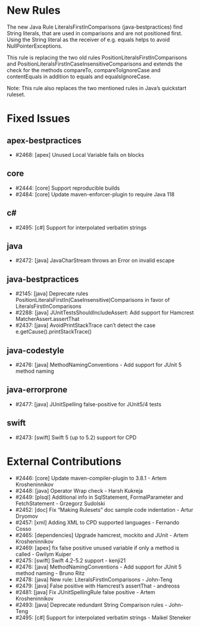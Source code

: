 # New Rules

The new Java Rule LiteralsFirstInComparisons (java-bestpractices) find String literals, that are used in comparisons and are not positioned first. Using the String literal as the receiver of e.g. equals helps to avoid NullPointerExceptions.

This rule is replacing the two old rules PositionLiteralsFirstInComparisons and PositionLiteralsFirstInCaseInsensitiveComparisons and extends the check for the methods compareTo, compareToIgnoreCase and contentEquals in addition to equals and equalsIgnoreCase.

Note: This rule also replaces the two mentioned rules in Java’s quickstart ruleset.


# Fixed Issues

## apex-bestpractices
- #2468: [apex] Unused Local Variable fails on blocks
## core
- #2444: [core] Support reproducible builds
- #2484: [core] Update maven-enforcer-plugin to require Java 118
## c#
- #2495: [c#] Support for interpolated verbatim strings
## java
- #2472: [java] JavaCharStream throws an Error on invalid escape
## java-bestpractices
- #2145: [java] Deprecate rules PositionLiteralsFirstIn(CaseInsensitive)Comparisons in favor of LiteralsFirstInComparisons
- #2288: [java] JUnitTestsShouldIncludeAssert: Add support for Hamcrest MatcherAssert.assertThat
- #2437: [java] AvoidPrintStackTrace can’t detect the case e.getCause().printStackTrace()
## java-codestyle
- #2476: [java] MethodNamingConventions - Add support for JUnit 5 method naming
## java-errorprone
- #2477: [java] JUnitSpelling false-positive for JUnit5/4 tests
## swift
- #2473: [swift] Swift 5 (up to 5.2) support for CPD


# External Contributions

- #2446: [core] Update maven-compiler-plugin to 3.8.1 - Artem Krosheninnikov
- #2448: [java] Operator Wrap check - Harsh Kukreja
- #2449: [plsql] Additional info in SqlStatement, FormalParameter and FetchStatement - Grzegorz Sudolski
- #2452: [doc] Fix “Making Rulesets” doc sample code indentation - Artur Dryomov
- #2457: [xml] Adding XML to CPD supported languages - Fernando Cosso
- #2465: [dependencies] Upgrade hamcrest, mockito and JUnit - Artem Krosheninnikov
- #2469: [apex] fix false positive unused variable if only a method is called - Gwilym Kuiper
- #2475: [swift] Swift 4.2-5.2 support - kenji21
- #2476: [java] MethodNamingConventions - Add support for JUnit 5 method naming - Bruno Ritz
- #2478: [java] New rule: LiteralsFirstInComparisons - John-Teng
- #2479: [java] False positive with Hamcrest’s assertThat - andreoss
- #2481: [java] Fix JUnitSpellingRule false positive - Artem Krosheninnikov
- #2493: [java] Deprecate redundant String Comparison rules - John-Teng
- #2495: [c#] Support for interpolated verbatim strings - Maikel Steneker

